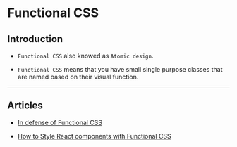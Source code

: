# Functional CSS

## Introduction

* `Functional CSS` also knowed as `Atomic design`.

* `Functional CSS` means that you have small single purpose classes that are named based on their visual function.

---

## Articles

* [In defense of Functional CSS](https://www.mikecr.it/ramblings/functional-css/)

* [How to Style React components with Functional CSS](https://medium.com/front10/how-to-style-react-components-with-functional-css-d6d23d2ea419)